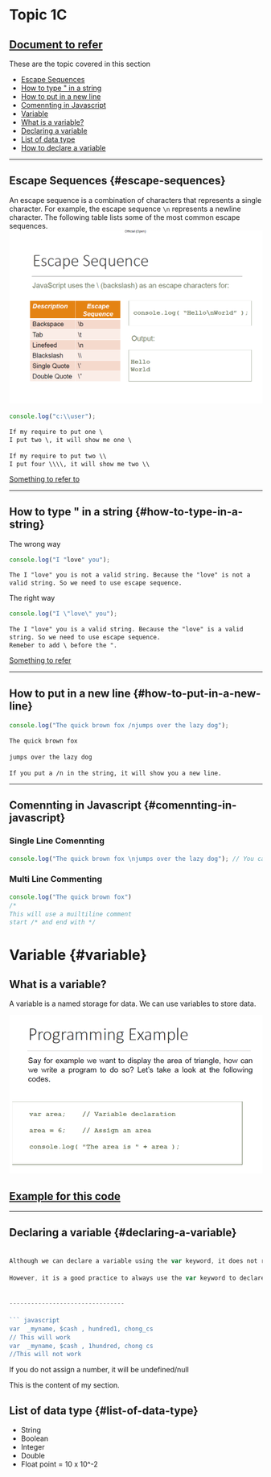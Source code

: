 # Topic 1C

## [Document to refer](Topic%201c.md)

These are the topic covered in this section

- [Escape Sequences](#escape-sequences)
- [How to type " in a string](#how-to-type-in-a-string)
- [How to put in a new line](#how-to-put-in-a-new-line)
- [Comennting  in Javascript](#comennting-in-javascript)
- [Variable](#variable)
- [What is a variable?](#what-is-a-variable)
- [Declaring a variable](#declaring-a-variable)
- [List of data type](#list-of-data-type)
- [How to declare a variable](#how-to-declare-a-variable)


------------------
## Escape Sequences {#escape-sequences}


An escape sequence is a combination of characters that represents a single character. For example, the escape sequence `\n` represents a newline character. The following table lists some of the most common escape sequences.
![Alt text](Images/1.PNG)

``` javascript
console.log("c:\\user");

```

    If my require to put one \
    I put two \, it will show me one \

    If my require to put two \\ 
    I put four \\\\, it will show me two \\
   
   [Something to refer to](../Practical/Practice/Require.js)


 --------------------------------
## How to type " in a string {#how-to-type-in-a-string}
The wrong way
``` javascript
console.log("I "love" you");
```

    The I "love" you is not a valid string. Because the "love" is not a valid string. So we need to use escape sequence.
The right way

``` javascript
console.log("I \"love\" you");
```

    The I "love" you is a valid string. Because the "love" is a valid string. So we need to use escape sequence.
    Remeber to add \ before the ".
    
 [Something to refer](../Practical/Practical%200/helloworld.js)


------------------
## How to put in a new line {#how-to-put-in-a-new-line}
``` javascript
console.log("The quick brown fox /njumps over the lazy dog");
```
    The quick brown fox 

    jumps over the lazy dog

    If you put a /n in the string, it will show you a new line.



-------------------------
## Comennting  in Javascript {#comennting-in-javascript}
### Single Line Comennting 
``` javascript
console.log("The quick brown fox \njumps over the lazy dog"); // You can use "//" to use to comment 
```
### Multi Line Commenting
``` javascript
console.log("The quick brown fox")
/*
This will use a muiltiline comment
start /* and end with */ 

```
# Variable {#variable}
## What is a variable?
A variable is a named storage for data. We can use variables to store data.

![Alt text](Images/2.PNG)

## [Example for this code](Practical/Practical%201/programmingexample1.js)

------------------- 

## Declaring a variable {#declaring-a-variable}
``` javascript

Although we can declare a variable using the var keyword, it does not require the var keyword. 

However, it is a good practice to always use the var keyword to declare a variable. 


--------------------------------

``` javascript
var  _myname, $cash , hundred1, chong_cs
// This will work
var  _myname, $cash , 1hundred, chong cs
//This will not work
```

If you do not assign a number, it will be undefined/null


This is the content of my section.

## List of data type {#list-of-data-type}
- String
- Boolean
- Integer
- Double
- Float point = 10 x 10^-2


